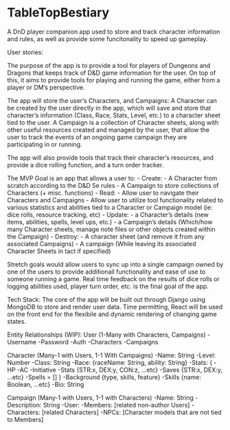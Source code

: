 # TableTopBestiary
A DnD player companion app used to store and track character information and rules, as well as provide some funcitonality to speed up gameplay.

User stories:

The purpose of the app is to provide a tool for players of Dungeons and Dragons that keeps track of D&D game information for the user. On top of this, it aims to provide tools for playing and running the game, either from a player or DM’s perspective.

The app will store the user’s Characters, and Campaigns:
	A Character can be created by the user directly in the app, which will save and store that character’s     information (Class, Race, Stats, Level, etc.) to a character sheet tied to the user. 
	A Campaign is a collection of Character sheets, along with other useful resources created and             managed by the user, that allow the user to track the events of an ongoing game campaign they are 			participating in or running. 

The app will also provide tools that track their character’s resources, 
	and provide a dice rolling function, and a turn order tracker. 

The MVP Goal is an app that allows a user to:
	- Create:
		- A Character from scratch according to the D&D 5e rules
		- A Campaign to store collections of Characters (+ misc. functions)
	- Read:
		- Allow user to navigate their Characters and Campaigns
		- Allow user to utilize tool functionality related to various statistics and abilities tied to a           Character or Campaign model (ie: dice rolls, resource tracking, etc)
	- Update:
		- a Character’s details (new items, abilities, spells, level ups, etc.)
		- a Campaign’s details (Which/how many Character sheets, manage note files or other objects               created within the Campaign)
	- Destroy:
		- A character sheet (and remove it from any associated Campaigns)
		- A campaign (While leaving its associated Character Sheets in tact if specified)

Stretch goals would allow users to sync up into a single campaign owned by one of the users to provide
  additionall functionality and ease of use to someone running a game. Real time feedback on the results   of dice rolls or logging abilities used, player turn order, etc. is the final goal of the app.
  
Tech Stack:
   The core of the app will be built out through Django using MongoDB to store and render user data.
   Time permitting, React will be used on the front end for the flexibile and dynamic rendering of            changing game states. 

Entity Relationships (WIP):
  User (1-Many with Characters, Campaigns)
    -Username
    -Password
    -Auth
    -Characters
    -Campaigns
    
  Character (Many-1 with Users, 1-1 With Campaigns)
    -Name: String
    -Level: Number
    -Class: String
    -Race: {raceName: String, ability: String}
    -Stats: {
      -HP
      -AC
      -Initiative
      -Stats {STR:x, DEX:y, CON:z, ...etc}
      -Saves {STR:x, DEX:y, ...etc}
      -Spells = []
      }
    -Background {type, skills, feature}
    -Skills {name: Boolean, ...etc}
    -Bio: String
    
  Campaign (Many-1 with Users, 1-1 with Characters)
    -Name: String
    -Description: String
    -User:
    -Members: [related non-author Users]
    -Characters: [related Characters]
    -NPCs: [Character models that are not tied to Members]
 
